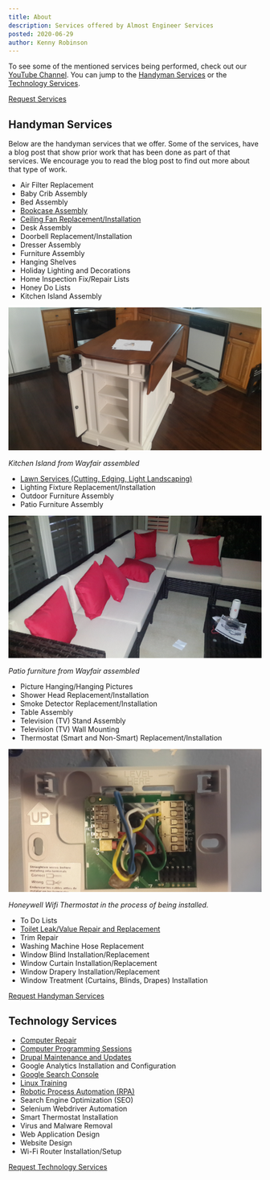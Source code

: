 ```yaml
---
title: About
description: Services offered by Almost Engineer Services
posted: 2020-06-29
author: Kenny Robinson
---
```


To see some of the mentioned services being performed, check out our
<a href="https://www.youtube.com/channel/UC4HCouBLtXD1j1U_17aBqig?sub_confirmation=1"
    target="_blank">YouTube Channel</a>. You can jump to the [Handyman Services](#handyman-services)
or the [Technology Services](#technology-services).

<a class="btn btn-danger" role="button" href="/request">Request Services</a>

## Handyman Services

Below are the handyman services that we offer. Some of the services, have a blog post that show
prior work that has been done as part of that services. We encourage you to read the blog post
to find out more about that type of work.

* Air Filter Replacement
* Baby Crib Assembly
* Bed Assembly
* [Bookcase Assembly](/blog/2019.07.30-reinforce-bookcase-with-plywood)
* [Ceiling Fan Replacement/Installation](/blog/2020.07.12-ceiling-fan-installation-with-downrod)
* Desk Assembly
* Doorbell Replacement/Installation
* Dresser Assembly
* Furniture Assembly
* Hanging Shelves
* Holiday Lighting and Decorations
* Home Inspection Fix/Repair Lists
* Honey Do Lists
* Kitchen Island Assembly

![Kitchen Island from Wayfair assembled](/images/kitchenisland.jpg)

*Kitchen Island from Wayfair assembled*

* [Lawn Services (Cutting, Edging, Light Landscaping)](/blog/2020.07.21-front-yard-landscaping)
* Lighting Fixture Replacement/Installation
* Outdoor Furniture Assembly
* Patio Furniture Assembly

![Patio furniture from Wayfair assembled](/images/patiofurniture.jpg)

*Patio furniture from Wayfair assembled*

* Picture Hanging/Hanging Pictures
* Shower Head Replacement/Installation
* Smoke Detector Replacement/Installation
* Table Assembly
* Television (TV) Stand Assembly
* Television (TV) Wall Mounting
* Thermostat (Smart and Non-Smart) Replacement/Installation

![Honeywell Wifi Thermostat in the process of being installed.](/images/thermostat.jpg)

*Honeywell Wifi Thermostat in the process of being installed.*

* To Do Lists
* [Toilet Leak/Value Repair and Replacement](/blog/2018.07.21-how-to-replace-toilet-gasket-and-bolts/)
* Trim Repair
* Washing Machine Hose Replacement
* Window Blind Installation/Replacement
* Window Curtain Installation/Replacement
* Window Drapery Installation/Replacement
* Window Treatment (Curtains, Blinds, Drapes) Installation

<a class="btn btn-danger" role="button" href="/request">Request Handyman Services</a>

## Technology Services

* [Computer Repair](/blog/2018.06.19-replace-optical-drive-in-pc/)
* <a href="https://www.youtube.com/watch?v=fg9AgEkuy9o" target="_blank">Computer Programming Sessions</a>
* <a href="https://www.youtube.com/watch?v=DjtIx1my2eE" target="_blank">Drupal Maintenance and Updates</a>
* Google Analytics Installation and Configuration
* [Google Search Console](/blog/2020.01.21-google-search-console-reports-500-errors/)
* [Linux Training](/blog/2020.03.01-linux-training-session/)
* <a href="https://www.youtube.com/watch?v=0cQ2bpKiO-c" target="_blank">Robotic Process Automation (RPA)</a>
* Search Engine Optimization (SEO)
* Selenium Webdriver Automation
* Smart Thermostat Installation
* Virus and Malware Removal
* Web Application Design
* Website Design
* Wi-Fi Router Installation/Setup

<a class="btn btn-danger" role="button" href="/request">Request Technology Services</a>
